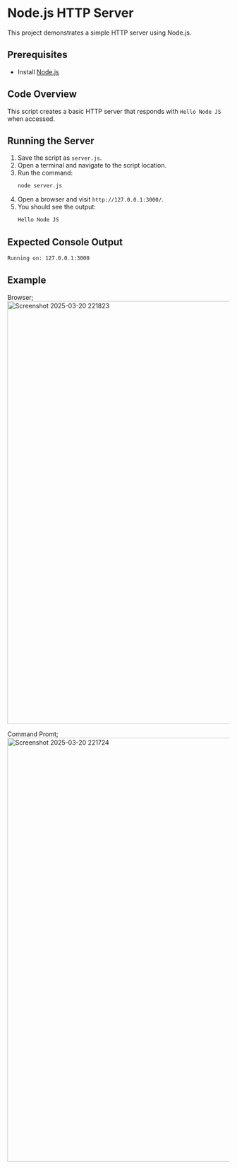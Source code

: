 # Node.js HTTP Server

This project demonstrates a simple HTTP server using Node.js.

## Prerequisites
- Install [Node.js](https://nodejs.org/)

## Code Overview
This script creates a basic HTTP server that responds with `Hello Node JS` when accessed.

## Running the Server
1. Save the script as `server.js`.
2. Open a terminal and navigate to the script location.
3. Run the command:
   ```sh
   node server.js
   ```
4. Open a browser and visit `http://127.0.0.1:3000/`.
5. You should see the output:
   ```sh
   Hello Node JS
   ```

## Expected Console Output
```sh
Running on: 127.0.0.1:3000
```
## Example
Browser;
<img width="957" alt="Screenshot 2025-03-20 221823" src="https://github.com/user-attachments/assets/9d2d0564-973e-4b7a-b817-1d9d7450601c" />

Command Promt;
<img width="959" alt="Screenshot 2025-03-20 221724" src="https://github.com/user-attachments/assets/a37fe710-4bd6-4684-8300-fce2d3ef81ca" />

